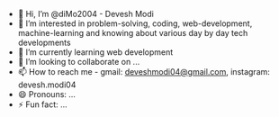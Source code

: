 - 👋 Hi, I’m @diMo2004 - Devesh Modi
- 👀 I’m interested in problem-solving, coding, web-development, machine-learning and knowing about various day by day tech developments
- 🌱 I’m currently learning web development
- 💞️ I’m looking to collaborate on ...
- 📫 How to reach me - gmail: deveshmodi04@gmail.com, instagram: devesh.modi04
- 😄 Pronouns: ...
- ⚡ Fun fact: ...

<!---
diMo2004/diMo2004 is a ✨ special ✨ repository because its `README.md` (this file) appears on your GitHub profile.
You can click the Preview link to take a look at your changes.
--->
